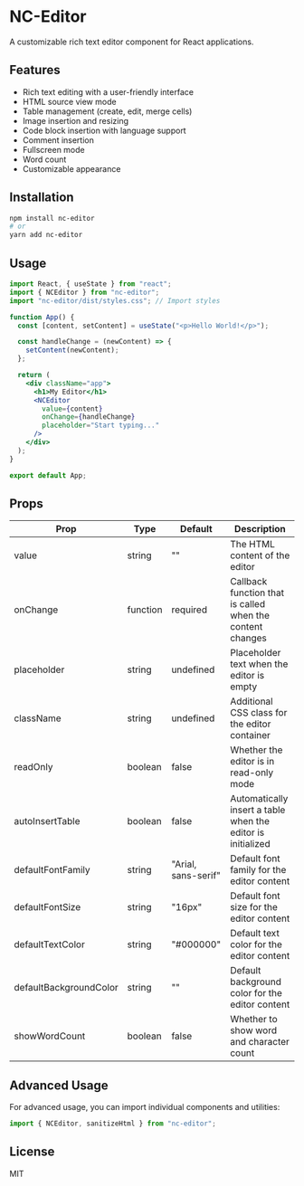 # NC-Editor

A customizable rich text editor component for React applications.

## Features

- Rich text editing with a user-friendly interface
- HTML source view mode
- Table management (create, edit, merge cells)
- Image insertion and resizing
- Code block insertion with language support
- Comment insertion
- Fullscreen mode
- Word count
- Customizable appearance

## Installation

```bash
npm install nc-editor
# or
yarn add nc-editor
```

## Usage

```jsx
import React, { useState } from "react";
import { NCEditor } from "nc-editor";
import "nc-editor/dist/styles.css"; // Import styles

function App() {
  const [content, setContent] = useState("<p>Hello World!</p>");

  const handleChange = (newContent) => {
    setContent(newContent);
  };

  return (
    <div className="app">
      <h1>My Editor</h1>
      <NCEditor
        value={content}
        onChange={handleChange}
        placeholder="Start typing..."
      />
    </div>
  );
}

export default App;
```

## Props

| Prop                   | Type     | Default             | Description                                                 |
| ---------------------- | -------- | ------------------- | ----------------------------------------------------------- |
| value                  | string   | ""                  | The HTML content of the editor                              |
| onChange               | function | required            | Callback function that is called when the content changes   |
| placeholder            | string   | undefined           | Placeholder text when the editor is empty                   |
| className              | string   | undefined           | Additional CSS class for the editor container               |
| readOnly               | boolean  | false               | Whether the editor is in read-only mode                     |
| autoInsertTable        | boolean  | false               | Automatically insert a table when the editor is initialized |
| defaultFontFamily      | string   | "Arial, sans-serif" | Default font family for the editor content                  |
| defaultFontSize        | string   | "16px"              | Default font size for the editor content                    |
| defaultTextColor       | string   | "#000000"           | Default text color for the editor content                   |
| defaultBackgroundColor | string   | ""                  | Default background color for the editor content             |
| showWordCount          | boolean  | false               | Whether to show word and character count                    |

## Advanced Usage

For advanced usage, you can import individual components and utilities:

```jsx
import { NCEditor, sanitizeHtml } from "nc-editor";
```

## License

MIT

